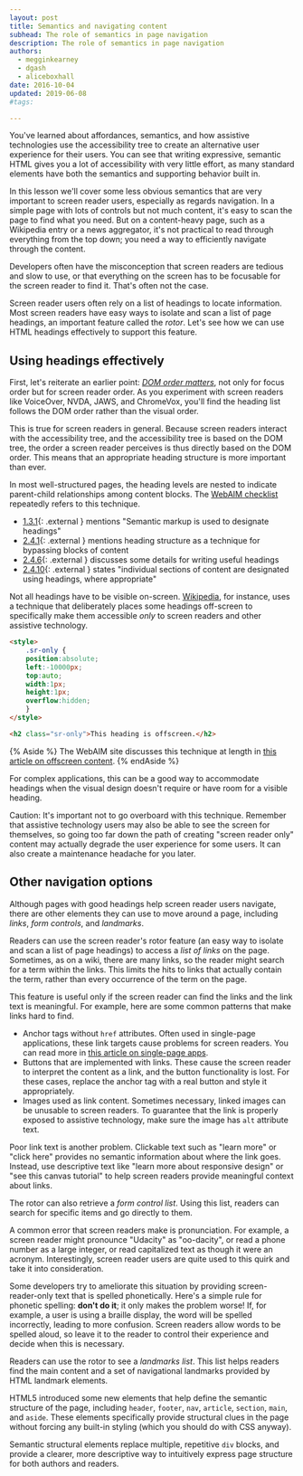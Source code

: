 ```yaml
---
layout: post
title: Semantics and navigating content
subhead: The role of semantics in page navigation
description: The role of semantics in page navigation
authors:
  - megginkearney
  - dgash
  - aliceboxhall
date: 2016-10-04
updated: 2019-06-08
#tags:

---
```


You've learned about affordances, semantics, and how assistive technologies use
the accessibility tree to create an alternative user experience for their users.
You can see that writing expressive, semantic HTML gives you a lot of
accessibility with very little effort, as many standard elements have both the
semantics and supporting behavior built in.

In this lesson we'll cover some less obvious semantics that are very important
to screen reader users, especially as regards navigation. In a simple page with
lots of controls but not much content, it's easy to scan the page to find what
you need. But on a content-heavy page, such as a Wikipedia entry or a news
aggregator, it's not practical to read through everything from the top down; you
need a way to efficiently navigate through the content.

Developers often have the misconception that screen readers are tedious and slow
to use, or that everything on the screen has to be focusable for the screen
reader to find it. That's often not the case.

Screen reader users often rely on a list of headings to locate information. Most
screen readers have easy ways to isolate and scan a list of page headings, an
important feature called the *rotor*. Let's see how we can use HTML headings
effectively to support this feature.

## Using headings effectively

First, let's reiterate an earlier point: [*DOM order
matters*](https://developers.google.com/web/fundamentals/accessibility/focus/dom-order-matters), not only for
focus order but for screen reader order. As you experiment with screen readers
like VoiceOver, NVDA, JAWS, and ChromeVox, you'll find the heading list follows
the DOM order rather than the visual order.

This is true for screen readers in general. Because screen readers interact with
the accessibility tree, and the accessibility tree is based on the DOM tree, the
order a screen reader perceives is thus directly based on the DOM order. This
means that an appropriate heading structure is more important than ever.

In most well-structured pages, the heading levels are nested to indicate
parent-child relationships among content blocks. The [WebAIM
checklist](https://webaim.org/standards/wcag/checklist) repeatedly refers to this
technique.

 - [1.3.1](https://webaim.org/standards/wcag/checklist#sc1.3.1){: .external }
   mentions "Semantic markup is used to designate headings"
 - [2.4.1](https://webaim.org/standards/wcag/checklist#sc2.4.1){: .external }
   mentions heading structure as a technique for bypassing blocks of
   content
 - [2.4.6](https://webaim.org/standards/wcag/checklist#sc2.4.6){: .external }
   discusses some details for writing useful headings
 - [2.4.10](https://webaim.org/standards/wcag/checklist#sc2.4.10){: .external }
   states "individual sections of content are designated using headings,
   where appropriate"

Not all headings have to be visible on-screen.
[Wikipedia](https://www.wikipedia.org/), for instance, uses a technique that
deliberately places some headings off-screen to specifically make them
accessible *only* to screen readers and other assistive technology.

```html
<style>
    .sr-only {
    position:absolute;
    left:-10000px;
    top:auto;
    width:1px;
    height:1px;
    overflow:hidden;
    }
</style>

<h2 class="sr-only">This heading is offscreen.</h2>
```

{% Aside %}
The WebAIM site discusses this technique at length in [this
article on offscreen content](https://webaim.org/techniques/css/invisiblecontent/).
{% endAside %}


For complex applications, this can be a good way to accommodate headings when
the visual design doesn't require or have room for a visible heading.

Caution: It's important not to go overboard with this technique. Remember that
assistive technology users may also be able to see the screen for themselves, so
going too far down the path of creating "screen reader only" content may
actually degrade the user experience for some users. It can also create a
maintenance headache for you later.

## Other navigation options

Although pages with good headings help screen reader users navigate, there are
other elements they can use to move around a page, including *links*, *form
controls*, and *landmarks*.

Readers can use the screen reader's rotor feature (an easy way to isolate and
scan a list of page headings) to access a *list of links* on the page.
Sometimes, as on a wiki, there are many links, so the reader might search for a
term within the links. This limits the hits to links that actually contain the
term, rather than every occurrence of the term on the page.

This feature is useful only if the screen reader can find the links and the link
text is meaningful. For example, here are some common patterns that make links
hard to find.

 - Anchor tags without `href` attributes. Often used in single-page
   applications, these link targets cause problems for screen readers. You can
   read more in [this article on single-page apps](http://neugierig.org/software/blog/2014/02/single-page-app-links.html).
 - Buttons that are implemented with links. These cause the screen reader to
   interpret the content as a link, and the button functionality is lost. For
   these cases, replace the anchor tag with a real button and style it
   appropriately.
 - Images used as link content. Sometimes necessary, linked images can be
   unusable to screen readers. To guarantee that the link is properly exposed to
   assistive technology, make sure the image has `alt` attribute text.

Poor link text is another problem. Clickable text such as "learn more" or "click
here" provides no semantic information about where the link goes. Instead, use
descriptive text like "learn more about responsive design" or "see this canvas
tutorial" to help screen readers provide meaningful context about links.

The rotor can also retrieve a *form control list*. Using this list, readers can
search for specific items and go directly to them.

A common error that screen readers make is pronunciation. For example, a screen
reader might pronounce "Udacity" as "oo-dacity", or read a phone number as a
large integer, or read capitalized text as though it were an acronym.
Interestingly, screen reader users are quite used to this quirk and take it into
consideration.

Some developers try to ameliorate this situation by providing screen-reader-only
text that is spelled phonetically. Here's a simple rule for phonetic spelling:
**don't do it**; it only makes the problem worse! If, for example, a user is using
a braille display, the word will be spelled incorrectly, leading to more
confusion. Screen readers allow words to be spelled aloud, so leave it to the
reader to control their experience and decide when this is necessary.

Readers can use the rotor to see a *landmarks list*. This list helps readers
find the main content and a set of navigational landmarks provided by HTML
landmark elements.

HTML5 introduced some new elements that help define the semantic structure of
the page, including `header`, `footer`, `nav`, `article`, `section`, `main`, and
`aside`. These elements specifically provide structural clues in the page
without forcing any built-in styling (which you should do with CSS anyway).

Semantic structural elements replace multiple, repetitive `div` blocks, and
provide a clearer, more descriptive way to intuitively express page structure
for both authors and readers.
